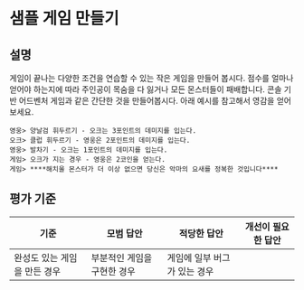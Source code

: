 # 샘플 게임 만들기

## 설명

게임이 끝나는 다양한 조건을 연습할 수 있는 작은 게임을 만들어 봅시다. 점수를 얼마나 얻어야 하는지에 따라 주인공이 목숨을 다 잃거나 모든 몬스터들이 패배합니다. 콘솔 기반 어드벤처 게임과 같은 간단한 것을 만들어봅시다. 아래 예시를 참고해서 영감을 얻어 보세요.

```
영웅> 양날검 휘두르기 - 오크는 3포인트의 데미지를 입는다.
오크> 클럽 휘두르기 - 영웅은 2포인트의 데미지를 입는다.
영웅> 발차기 - 오크는 1포인트의 데미지를 입는다.
게임> 오크가 지는 경우 - 영웅은 2코인을 얻는다.
게임> ****해치울 몬스터가 더 이상 없으면 당신은 악마의 요새를 정복한 것입니다****
```

## 평가 기준

| 기준                         | 모범 답안                   | 적당한 답안                  | 개선이 필요한 답안 |
| ---------------------------- | --------------------------- | ---------------------------- | ------------------ |
| 완성도 있는 게임을 만든 경우 | 부분적인 게임을 구현한 경우 | 게임에 일부 버그가 있는 경우 |
